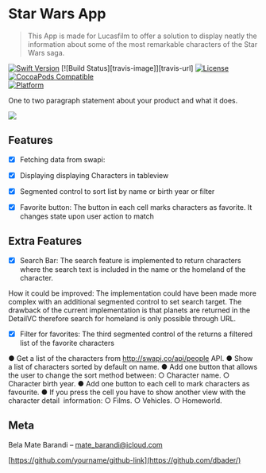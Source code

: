 # Star Wars App
> This App is made for Lucasfilm to offer a solution to display neatly the information about some of the most remarkable characters of the Star Wars saga.

[![Swift Version][swift-image]][swift-url]
[![Build Status][travis-image]][travis-url]
[![License][license-image]][license-url]
[![CocoaPods Compatible](https://img.shields.io/badge/CocoaPods-compatible-green.svg)](https://img.shields.io/cocoapods/v/LFAlertController.svg)  
[![Platform](https://img.shields.io/cocoapods/p/LFAlertController.svg?style=flat)](http://cocoapods.org/pods/LFAlertController)


One to two paragraph statement about your product and what it does.

![](header.png)

## Features

- [x] Fetching data from swapi:

- [x] Displaying displaying Characters in tableview
- [x] Segmented control to sort list by name or birth year or filter
- [x] Favorite button:
The button in each cell marks characters as favorite. It changes state upon user action to match

## Extra Features
- [x] Search Bar:
The search feature is implemented to return characters where the search text is included in the name or the homeland of the character.

How it could be improved:
The implementation could have been made more complex with an additional segmented control to set search target. The drawback of the current implementation is that planets are returned in the DetailVC therefore search for homeland is only possible through URL.

- [x] Filter for favorites:
The third segmented control of the returns a filtered list of the favorite characters



● Get a list of the characters from http://swapi.co/api/people API.
● Show a list of characters sorted by default on name.
● Add one button that allows the user to change the sort method between:
○ Character name.
○ Character birth year.
● Add one button to each cell to mark characters as favourite.
● If you press the cell you have to show another view with the character detail  information:
○ Films.
○ Vehicles.
○ Homeworld.



## Meta

Bela Mate Barandi – mate_barandi@icloud.com



[https://github.com/yourname/github-link](https://github.com/dbader/)

[swift-image]:https://img.shields.io/badge/swift-4.1-green.svg
[swift-url]: https://swift.org/
[license-image]: https://img.shields.io/badge/License-MIT-blue.svg
[license-url]: LICENSE

[codebeat-image]: https://codebeat.co/badges/c19b47ea-2f9d-45df-8458-b2d952fe9dad
[codebeat-url]: https://codebeat.co/projects/github-com-vsouza-awesomeios-com
